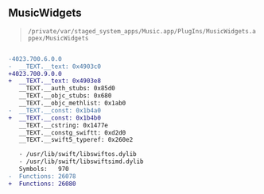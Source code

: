 ## MusicWidgets

> `/private/var/staged_system_apps/Music.app/PlugIns/MusicWidgets.appex/MusicWidgets`

```diff

-4023.700.6.0.0
-  __TEXT.__text: 0x4903c0
+4023.700.9.0.0
+  __TEXT.__text: 0x4903e8
   __TEXT.__auth_stubs: 0x85d0
   __TEXT.__objc_stubs: 0x680
   __TEXT.__objc_methlist: 0x1ab0
-  __TEXT.__const: 0x1b4a0
+  __TEXT.__const: 0x1b4b0
   __TEXT.__cstring: 0x1477e
   __TEXT.__constg_swiftt: 0xd2d0
   __TEXT.__swift5_typeref: 0x260e2

   - /usr/lib/swift/libswiftos.dylib
   - /usr/lib/swift/libswiftsimd.dylib
   Symbols:   970
-  Functions: 26078
+  Functions: 26080
 

```

